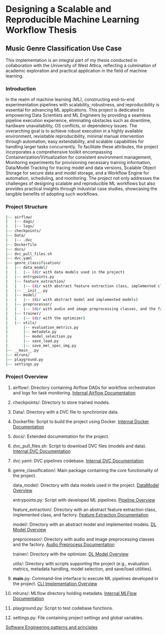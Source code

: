 # Designing a Scalable and Reproducible Machine Learning Workflow Thesis

## Music Genre Classification Use Case

This implementation is an integral part of my thesis conducted in collaboration with the University of West Attica,
reflecting a culmination of academic exploration and practical application in the field of machine learning.

### Introduction

In the realm of machine learning (ML), constructing end-to-end experimentation pipelines with scalability, robustness,
and reproducibility is essential for advancing ML applications. This project is dedicated to empowering Data Scientists
and ML Engineers by providing a seamless pipeline execution experience, eliminating obstacles such as downtime, hardware
unavailability, OS conflicts, or dependency issues. The overarching goal is to achieve robust execution in a highly
available environment, revisitable reproducibility, minimal manual intervention through automation, easy extendability,
and scalable capabilities for handling larger tasks concurrently. To facilitate these attributes, the project
incorporates a comprehensive toolkit encompassing Containerization/Virtualization for consistent environment management,
Monitoring experiments for provisioning necessary training information, Data/Model Tracking for tracing model and data
versions, Scalable Object Storage for secure data and model storage, and a Workflow Engine for automation, scheduling,
and monitoring. The project not only addresses the challenges of designing scalable and reproducible ML workflows but
also provides practical insights through industrial case studies, showcasing the tangible benefits of adopting such
workflows.

### Project Structure

~~~bash
|-- airflow/
|   |-- dags/
|   |-- logs/
|-- checkpoints/
|-- Data/
|   |-- .dvc
|-- Dockerfile
|-- docs/
|-- dvc_pull_files.sh
|-- dvc.yaml
|-- genre_classification/
|   |-- data_model/
|   |   |-- (dir with data models used in the project)
|   |-- entrypoints.py
|   |-- feature_extraction/
|   |   |-- (dir with abstract feature extraction class, implemented class, and factory)
|   |-- __init__.py
|   |-- model/
|   |   |-- (dir with abstract model and implemented models)
|   |-- preprocessor/
|   |   |-- (dir with audio and image preprocessing classes, and the factory)
|   |-- trainer/
|   |   |-- (dir with the optimizer)
|   |-- utils/
|       |-- evaluation_metrics.py
|       |-- metadata.py
|       |-- model_selection.py
|       |-- save_load.py
|       |-- save_mel_spec_img.py
|-- __main__.py
|-- mlruns/
|-- playground.py
|-- settings.py
~~~

### Project Overview

1. airflow/: Directory containing Airflow DAGs for workflow orchestration and logs for task
   monitoring. [Internal Airflow Documentation](docs/airflow.md)

2. checkpoints/: Directory to store trained models.

3. Data/: Directory with a DVC file to synchronize data.

4. Dockerfile: Script to build the project using Docker. [Internal Docker Documentation](docs/project_packaging.md)

5. docs/: Extended documentation for the project.

6. dvc_pull_files.sh: Script to download DVC files (models and data). [Internal DVC Documentation](docs/dvc.md)

7. dvc.yaml: DVC pipelines codebase. [Internal DVC Documentation](docs/dvc.md)

8. genre_classification/: Main package containing the core functionality of the project.

   data_model/: Directory with data models used in the project. [DataModel Overview](docs/data_model.md)

   entrypoints.py: Script with developed ML pipelines. [Pipeline Overview](docs/genre_class_pipeline_overview.md)

   feature_extraction/: Directory with an abstract feature extraction class, implemented class, and
   factory. [Feature Extraction Documentation](docs/feature_extraction.md)

   model/: Directory with an abstract model and implemented models. [DL Model Overview](docs/model_training.md)

   preprocessor/: Directory with audio and image preprocessing classes and the
   factory. [Audio Preprocess Documentation](docs/audio_preprocess.md)

   trainer/: Directory with the optimizer. [DL Model Overview](docs/model_training.md)

   utils/: Directory with scripts supporting the project (e.g., evaluation metrics, metadata handling, model selection,
   and save/load utilities).

9. __main__.py: Command-line interface to execute ML pipelines developed in the
   project. [CLI Implementation Overview](docs/cli.md)

10. mlruns/: MLflow directory holding metadata. [Internal MLFlow Documentation](docs/ml_flow.md)

11. playground.py: Script to test codebase functions.

12. settings.py: File containing project settings and global variables.

[Software Engineering patterns and principles](docs/soft_eng_tech.md)
